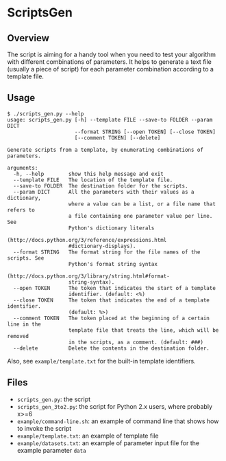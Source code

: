 ScriptsGen
====================

Overview
--------------------
The script is aiming for a handy tool when you need to test your algorithm with different combinations of parameters. It helps to generate a text file (usually a piece of script) for each parameter combination according to a template file.

Usage
--------------------
    $ ./scripts_gen.py --help
    usage: scripts_gen.py [-h] --template FILE --save-to FOLDER --param DICT
                          --format STRING [--open TOKEN] [--close TOKEN]
                          [--comment TOKEN] [--delete]
    
    Generate scripts from a template, by enumerating combinations of parameters.
    
    arguments:
      -h, --help        show this help message and exit
      --template FILE   The location of the template file.
      --save-to FOLDER  The destination folder for the scripts.
      --param DICT      All the parameters with their values as a dictionary,
                        where a value can be a list, or a file name that refers to
                        a file containing one parameter value per line. See
                        Python's dictionary literals
                        (http://docs.python.org/3/reference/expressions.html
                        #dictionary-displays).
      --format STRING   The format string for the file names of the scripts. See
                        Python's format string syntax
                        (http://docs.python.org/3/library/string.html#format-
                        string-syntax).
      --open TOKEN      The token that indicates the start of a template
                        identifier. (default: <%)
      --close TOKEN     The token that indicates the end of a template identifier.
                        (default: %>)
      --comment TOKEN   The token placed at the beginning of a certain line in the
                        template file that treats the line, which will be removed
                        in the scripts, as a comment. (default: ###)
      --delete          Delete the contents in the destination folder.


Also, see `example/template.txt` for the built-in template identifiers.

Files
--------------------
- `scripts_gen.py`: the script
- `scripts_gen_3to2.py`: the script for Python 2.x users, where probably x>=6
- `example/command-line.sh`: an example of command line that shows how to invoke the script
- `example/template.txt`: an example of template file
- `example/datasets.txt`: an example of parameter input file for the example parameter `data`
